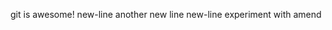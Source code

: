 git is awesome!
new-line
a n o t h e r   n e w   l i n e  
 new-line
e x p e r i m e n t   w i t h   a m e n d  
 